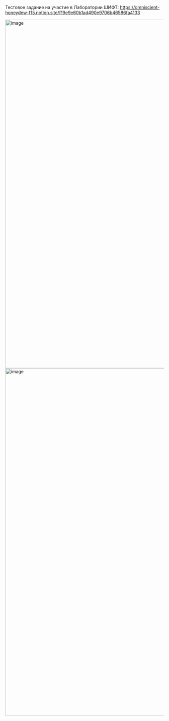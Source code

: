 Тестовое задание на участие в Лаборатории ШИФТ:
https://omniscient-honeydew-f15.notion.site/f19e9e60b1ad490e9706b46586fa4133

<img width="1106" alt="image" src="https://github.com/user-attachments/assets/6f5112f8-ff26-432f-8529-ad001c3d5600" />

<img width="1103" alt="image" src="https://github.com/user-attachments/assets/ef3ed7eb-789b-4cba-b5ee-5b7822c0b6e1" />



